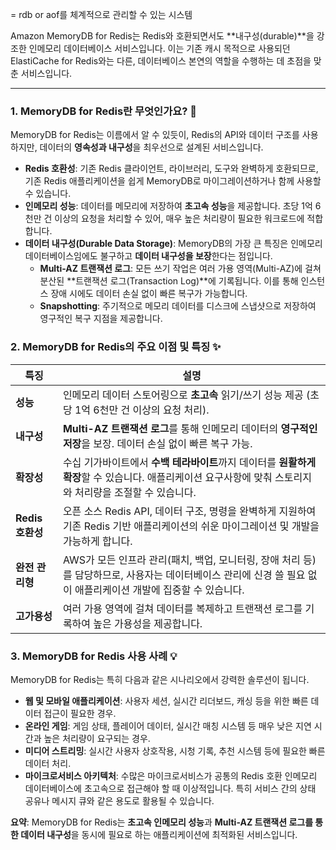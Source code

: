 
= rdb or aof를 체계적으로 관리할 수 있는 시스템

Amazon MemoryDB for Redis는 Redis와 호환되면서도 **내구성(durable)**을 강조한 인메모리 데이터베이스 서비스입니다. 이는 기존 캐시 목적으로 사용되던 ElastiCache for Redis와는 다른, 데이터베이스 본연의 역할을 수행하는 데 초점을 맞춘 서비스입니다.

---

### 1. MemoryDB for Redis란 무엇인가요? 🤔

MemoryDB for Redis는 이름에서 알 수 있듯이, Redis의 API와 데이터 구조를 사용하지만, 데이터의 **영속성과 내구성**을 최우선으로 설계된 서비스입니다.

- **Redis 호환성**: 기존 Redis 클라이언트, 라이브러리, 도구와 완벽하게 호환되므로, 기존 Redis 애플리케이션을 쉽게 MemoryDB로 마이그레이션하거나 함께 사용할 수 있습니다.
- **인메모리 성능**: 데이터를 메모리에 저장하여 **초고속 성능**을 제공합니다. 초당 1억 6천만 건 이상의 요청을 처리할 수 있어, 매우 높은 처리량이 필요한 워크로드에 적합합니다.
- **데이터 내구성(Durable Data Storage)**: MemoryDB의 가장 큰 특징은 인메모리 데이터베이스임에도 불구하고 **데이터 내구성을 보장**한다는 점입니다.
    - **Multi-AZ 트랜잭션 로그**: 모든 쓰기 작업은 여러 가용 영역(Multi-AZ)에 걸쳐 분산된 **트랜잭션 로그(Transaction Log)**에 기록됩니다. 이를 통해 인스턴스 장애 시에도 데이터 손실 없이 빠른 복구가 가능합니다.
    - **Snapshotting**: 주기적으로 메모리 데이터를 디스크에 스냅샷으로 저장하여 영구적인 복구 지점을 제공합니다.

### 2. MemoryDB for Redis의 주요 이점 및 특징 ✨

|특징|설명|
|---|---|
|**성능**|인메모리 데이터 스토어링으로 **초고속** 읽기/쓰기 성능 제공 (초당 1억 6천만 건 이상의 요청 처리).|
|**내구성**|**Multi-AZ 트랜잭션 로그**를 통해 인메모리 데이터의 **영구적인 저장**을 보장. 데이터 손실 없이 빠른 복구 가능.|
|**확장성**|수십 기가바이트에서 **수백 테라바이트**까지 데이터를 **원활하게 확장**할 수 있습니다. 애플리케이션 요구사항에 맞춰 스토리지와 처리량을 조절할 수 있습니다.|
|**Redis 호환성**|오픈 소스 Redis API, 데이터 구조, 명령을 완벽하게 지원하여 기존 Redis 기반 애플리케이션의 쉬운 마이그레이션 및 개발을 가능하게 합니다.|
|**완전 관리형**|AWS가 모든 인프라 관리(패치, 백업, 모니터링, 장애 처리 등)를 담당하므로, 사용자는 데이터베이스 관리에 신경 쓸 필요 없이 애플리케이션 개발에 집중할 수 있습니다.|
|**고가용성**|여러 가용 영역에 걸쳐 데이터를 복제하고 트랜잭션 로그를 기록하여 높은 가용성을 제공합니다.|

### 3. MemoryDB for Redis 사용 사례 💡

MemoryDB for Redis는 특히 다음과 같은 시나리오에서 강력한 솔루션이 됩니다.

- **웹 및 모바일 애플리케이션**: 사용자 세션, 실시간 리더보드, 캐싱 등을 위한 빠른 데이터 접근이 필요한 경우.
- **온라인 게임**: 게임 상태, 플레이어 데이터, 실시간 매칭 시스템 등 매우 낮은 지연 시간과 높은 처리량이 요구되는 경우.
- **미디어 스트리밍**: 실시간 사용자 상호작용, 시청 기록, 추천 시스템 등에 필요한 빠른 데이터 처리.
- **마이크로서비스 아키텍처**: 수많은 마이크로서비스가 공통의 Redis 호환 인메모리 데이터베이스에 초고속으로 접근해야 할 때 이상적입니다. 특히 서비스 간의 상태 공유나 메시지 큐와 같은 용도로 활용될 수 있습니다.

**요약**: MemoryDB for Redis는 **초고속 인메모리 성능**과 **Multi-AZ 트랜잭션 로그를 통한 데이터 내구성**을 동시에 필요로 하는 애플리케이션에 최적화된 서비스입니다.
